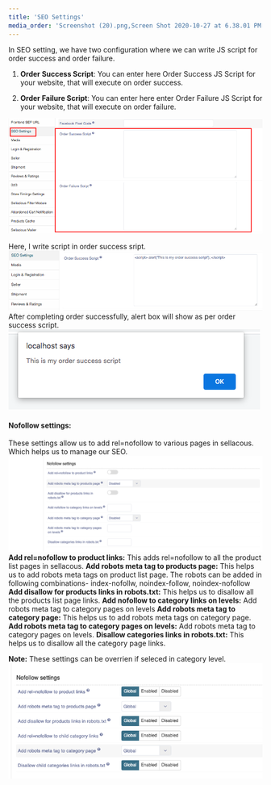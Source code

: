 ```yaml
---
title: 'SEO Settings'
media_order: 'Screenshot (20).png,Screen Shot 2020-10-27 at 6.38.01 PM.png,Screen Shot 2020-10-27 at 6.40.18 PM.png,Screenshot 2021-02-13 at 3.19.32 PM.png,Screenshot 2021-02-13 at 3.40.16 PM.png'
---
```


In SEO setting, we have two configuration where we can write JS script for order success and order failure.
1. **Order Success Script**: You can enter here Order Success JS Script for your website, that will execute on order success.

2. **Order Failure Script**: You can enter here enter Order Failure JS Script for your website, that will execute on order failure.

![](Screenshot%20%2820%29.png)

Here, I write script in order success sript. 
![](Screen%20Shot%202020-10-27%20at%206.40.18%20PM.png)
After completing order successfully, alert box will show as per order success script.
![](Screen%20Shot%202020-10-27%20at%206.38.01%20PM.png)

#### Nofollow settings:
These settings allow us to add rel=nofollow to various pages in sellacous. Which helps us to manage our SEO.
![](Screenshot%202021-02-13%20at%203.19.32%20PM.png)
**Add rel=nofollow to product links:** This adds rel=nofollow to all the product list pages in sellacous.
**Add robots meta tag to products page:** This helps us to add robots meta tags on product list page. The robots can be added in following combinations-
index-nofollw, noindex-follow, noindex-nofollow
**Add disallow for products links in robots.txt:** This helps us to disallow all the products list page links.
**Add nofollow to category links on levels:** Add robots meta tag to category pages on levels
**Add robots meta tag to category page:** This helps us to add robots meta tags on category page.
**Add robots meta tag to category pages on levels:** Add robots meta tag to category pages on levels.
**Disallow categories links in robots.txt:** This helps us to disallow all the category page links.

**Note:** These settings can be overrien if seleced in category level.
![](Screenshot%202021-02-13%20at%203.40.16%20PM.png)